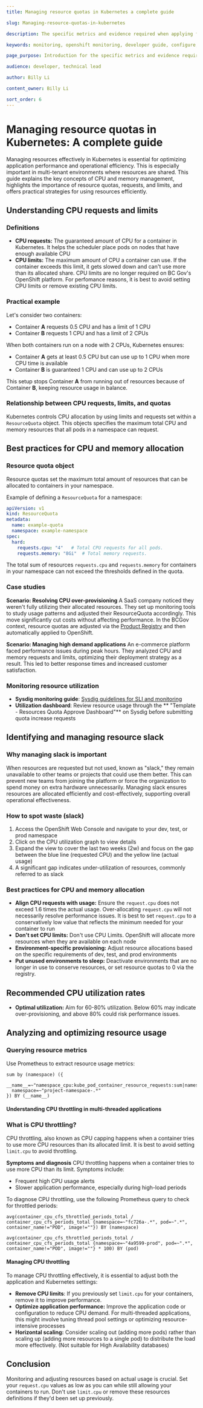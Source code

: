 ```yaml
---
title: Managing resource quotas in Kubernetes a complete guide  

slug: Managing-resource-quotas-in-kubernetes

description: The specific metrics and evidence required when applying for additional resources.

keywords: monitoring, openshift monitoring, developer guide, configure, request resource, prometheus, prom, promql, metrics, metric type, servicemonitor, observe

page_purpose: Introduction for the specific metrics and evidence required when applying for additional resources.

audience: developer, technical lead

author: Billy Li

content_owner: Billy Li

sort_order: 6
---
```


# Managing resource quotas in Kubernetes: A complete guide 

Managing resources effectively in Kubernetes is essential for optimizing application performance and operational efficiency. This is especially important in multi-tenant environments where resources are shared. This guide explains the key concepts of CPU and memory management, highlights the importance of resource quotas, requests, and limits, and offers practical strategies for using resources efficiently.

## Understanding CPU requests and limits

### Definitions

- **CPU requests:** The guaranteed amount of CPU for a container in Kubernetes. It helps the scheduler place pods on nodes that have enough available CPU
- **CPU limits:** The maximum amount of CPU a container can use. If the container exceeds this limit, it gets slowed down and can't use more than its allocated share. CPU limits are no longer required on BC Gov's OpenShift platform. For perfomance reasons, it is best to avoid setting CPU limits or remove existing CPU limits. 

### Practical example

Let's consider two containers:
- Container **A** requests 0.5 CPU and has a limit of 1 CPU
- Container **B** requests 1 CPU and has a limit of 2 CPUs

When both containers run on a node with 2 CPUs, Kubernetes ensures:

- Container **A** gets at least 0.5 CPU but can use up to 1 CPU when more CPU time is available
- Container **B** is guaranteed 1 CPU and can use up to 2 CPUs

This setup stops Container **A** from running out of resources because of  Container **B**, keeping resource usage in balance.

### Relationship between CPU requests, limits, and quotas

Kubernetes controls CPU allocation by using limits and requests set within a `ResourceQuota` object. This objects specifies the maximum total CPU and memory resources that all pods in a namespace can request.

## Best practices for CPU and memory allocation

### Resource quota object

Resource quotas set the maximum total amount of resources that can be allocated to containers in your namespace. 

Example of defining a `ResourceQuota` for a namespace:
```yaml
apiVersion: v1
kind: ResourceQuota
metadata:
  name: example-quota
  namespace: example-namespace
spec:
  hard:
    requests.cpu: "4"   # Total CPU requests for all pods.
    requests.memory: "8Gi"  # Total memory requests.
```
The total sum of resources `requests.cpu` and `requests.memory` for containers in your namespace can not exceed the thresholds defined in the quota. 

### Case studies

**Scenario: Resolving CPU over-provisioning**
A SaaS company noticed they weren't fully utilizing their allocated resources. They set up monitoring tools to study usage patterns and adjusted their ResourceQuota accordingly. This move significantly cut costs without affecting performance. In the BCGov context, resource quotas are adjusted via the [Product Registry](https://registry.developer.gov.bc.ca/) and then automatically applied to OpenShift. 

**Scenario: Managing high demand applications**
An e-commerce platform faced performance issues during peak hours. They analyzed CPU and memory requests and limits, optimizing their deployment strategy as a result. This led to better response times and increased customer satisfaction.

### Monitoring resource utilization

- **Sysdig monitoring guide**: [Sysdig guidelines for SLI and monitoring](../app-monitoring/guidelines-for-sli-and-monitoring.md)
- **Utilization dashboard**: Review resource usage through the ** "Template - Resources Quota Approve Dashboard"** on Sysdig before submitting quota increase requests

## Identifying and managing resource slack

### Why managing slack is important

When resources are requested but not used, known as "slack," they remain unavailable to other teams or projects that could use them better. This can prevent new teams from joining the platform or force the organization to spend money on extra hardware unnecessarily. Managing slack ensures resources are allocated efficiently and cost-effectively, supporting overall operational effectiveness.

### How to spot waste (slack)

1. Access the OpenShift Web Console and navigate to your dev, test, or prod namespace
2. Click on the CPU utilization graph to view details
3. Expand the view to cover the last two weeks (2w) and focus on the gap between the blue line (requested CPU) and the yellow line (actual usage)
4. A significant gap indicates under-utilization of resources, commonly referred to as slack

### Best practices for CPU and memory allocation

- **Align CPU requests with usage:** Ensure the `request.cpu` does not exceed 1.6 times the actual usage. Over-allocating `request.cpu` will not necessarily resolve performance issues. It is best to set `request.cpu` to a conservatively low value that reflects the minimum needed for your container to run
- **Don't set CPU limits:** Don't use CPU Limits. OpenShift will allocate more resources when they are available on each node
- **Environment-specific provisioning:** Adjust resource allocations based on the specific requirements of dev, test, and prod environments
- **Put unused environments to sleep:** Deactivate environments that are no longer in use to conserve resources, or set resource quotas to 0 via the registry. 

## Recommended CPU utilization rates

- **Optimal utilization:** Aim for 60-80% utilization. Below 60% may indicate over-provisioning, and above 80% could risk performance issues.

## Analyzing and optimizing resource usage

### Querying resource metrics
Use Prometheus to extract resource usage metrics:
```
sum by (namespace) ({
  __name__=~"namespace_cpu:kube_pod_container_resource_requests:sum|namespace:container_cpu_usage:sum|namespace_cpu:kube_pod_container_resource_limits:sum",
  namespace=~"project-namespace-.*"
}) BY (__name__)

```

#### Understanding CPU throttling in multi-threaded applications

### What is CPU throttling?
CPU throttling, also known as CPU capping happens when a container tries to use more CPU resources than its allocated limit. It is best to avoid setting `limit.cpu` to avoid throttling.

**Symptoms and diagnosis**
CPU throttling happens when a container tries to use more CPU than its limit. Symptoms include:

* Frequent high CPU usage alerts
* Slower application performance, especially during high-load periods
  
To diagnose CPU throttling, use the following Prometheus query to check for throttled periods:

```
avg(container_cpu_cfs_throttled_periods_total / container_cpu_cfs_periods_total {namespace=~"fc726a-.*", pod=~".*", container_name!="POD", image!=""}) BY (namespace) 
```

```
avg(container_cpu_cfs_throttled_periods_total / container_cpu_cfs_periods_total {namespace=~"4a9599-prod", pod=~".*", container_name!="POD", image!=""} * 100) BY (pod) 
```

#### Managing CPU throttling

To manage CPU throttling effectively, it is essential to adjust both the application and Kubernetes settings:

* **Remove CPU limits**: If you previously set `limit.cpu` for your containers, remove it to improve performance.
* **Optimize application performance:** Improve the application code or configuration to reduce CPU demand. For multi-threaded applications, this might involve tuning thread pool settings or optimizing resource-intensive processes
* **Horizontal scaling:** Consider scaling out (adding more pods) rather than scaling up (adding more resources to a single pod) to distribute the load more effectively. (Not suitable for High Availability  databases)

## Conclusion

Monitoring and adjusting resources based on actual usage is crucial. Set your `request.cpu` values as low as you can while still allowing your containers to run. Don't use `limit.cpu` or remove these resources definitions if they'd been set up previously. 
